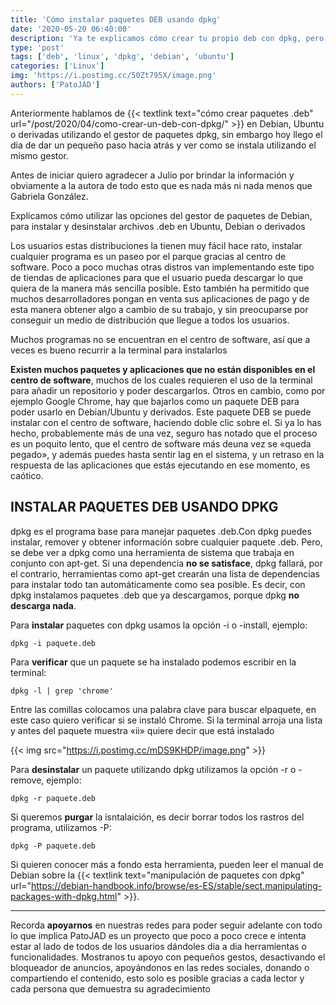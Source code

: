 ```yaml
---
title: 'Cómo instalar paquetes DEB usando dpkg'
date: '2020-05-20 06:40:00'
description: 'Ya te explicamos cómo crear tu propio deb con dpkg, pero nos falto explicar como instalarlo, ya no tenes mas dudas asi se instala un deb con dpkg.'
type: 'post'
tags: ['deb', 'linux', 'dpkg', 'debian', 'ubuntu']
categories: ['Linux']
img: 'https://i.postimg.cc/50Zt795X/image.png'
authors: ['PatoJAD']
---
```


Anteriormente hablamos de {{< textlink text="cómo crear paquetes .deb" url="/post/2020/04/como-crear-un-deb-con-dpkg/" >}} en Debian, Ubuntu o derivadas utilizando el gestor de paquetes dpkg, sin embargo hoy llego el dia de dar un pequeño paso hacia atrás y ver como se instala utilizando el mismo gestor.

Antes de iniciar quiero agradecer a Julio por brindar la información y obviamente a la autora de todo esto que es nada más ni nada menos que Gabriela González.

Explicamos cómo utilizar las opciones del gestor de paquetes de Debian, para instalar y desinstalar archivos .deb en Ubuntu, Debian o derivados

Los usuarios estas distribuciones la tienen muy fácil hace rato, instalar cualquier programa es un paseo por el parque gracias al centro de software. Poco a poco muchas otras distros van implementando este tipo de tiendas de aplicaciones para que el usuario pueda descargar lo que quiera de la manera más sencilla posible. Esto también ha permitido que muchos desarrolladores pongan en venta sus aplicaciones de pago y de esta manera obtener algo a cambio de su trabajo, y sin preocuparse por conseguir un medio de distribución que llegue a todos los usuarios.

Muchos programas no se encuentran en el centro de software, así que a veces es bueno recurrir a la terminal para instalarlos

**Existen muchos paquetes y aplicaciones que no están disponibles en el centro de software**, muchos de los cuales requieren el uso de la terminal para añadir un repositorio y poder descargarlos. Otros en cambio, como por ejemplo Google Chrome, hay que bajarlos como un paquete DEB para poder usarlo en Debian/Ubuntu y derivados. Este paquete DEB se puede instalar con el centro de software, haciendo doble clic sobre el. Si ya lo has hecho, probablemente más de una vez, seguro has notado que el proceso es un poquito lento, que el centro de software más deuna vez se «queda pegado», y además puedes hasta sentir lag en el sistema, y un retraso en la respuesta de las aplicaciones que estás ejecutando en ese momento, es caótico.

## INSTALAR PAQUETES DEB USANDO DPKG

dpkg es el programa base para manejar paquetes .deb.Con dpkg puedes instalar, remover y obtener información sobre cualquier paquete .deb. Pero, se debe ver a dpkg como una herramienta de sistema que trabaja en conjunto con apt-get. Si una dependencia **no se satisface**, dpkg fallará, por el contrario, herramientas como apt-get crearán una lista de dependencias para instalar todo tan automáticamente como sea posible. Es decir, con dpkg instalamos paquetes .deb que ya descargamos, porque dpkg **no descarga nada**.

Para **instalar** paquetes con dpkg usamos la opción -i o -install, ejemplo:

    dpkg -i paquete.deb

Para **verificar** que un paquete se ha instalado podemos escribir en la terminal:

    dpkg -l | grep 'chrome'

Entre las comillas colocamos una palabra clave para buscar elpaquete, en este caso quiero verificar si se instaló Chrome. Si la terminal arroja una lista y antes del paquete muestra «ii» quiere decir que está instalado

{{< img src="https://i.postimg.cc/mDS9KHDP/image.png" >}}

Para **desinstalar** un paquete utilizando dpkg utilizamos la opción -r o -remove, ejemplo:

    dpkg -r paquete.deb

Si queremos **purgar** la isntalaición, es decir borrar todos los rastros del programa, utilizamos -P:

    dpkg -P paquete.deb

Si quieren conocer más a fondo esta herramienta, pueden leer el manual de Debian sobre la {{< textlink text="manipulación de paquetes con dpkg" url="https://debian-handbook.info/browse/es-ES/stable/sect.manipulating-packages-with-dpkg.html" >}}.

---

Recorda **apoyarnos** en nuestras redes para poder seguir adelante con todo lo que implica PatoJAD es un proyecto que poco a poco crece e intenta estar al lado de todos de los usuarios dándoles dia a dia herramientas o funcionalidades. Mostranos tu apoyo con pequeños gestos, desactivando el bloqueador de anuncios, apoyándonos en las redes sociales, donando o compartiendo el contenido, esto solo es posible gracias a cada lector y cada persona que demuestra su agradecimiento
